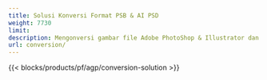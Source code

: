 ```yaml
---
title: Solusi Konversi Format PSB & AI PSD
weight: 7730
limit: 
description: Mengonversi gambar file Adobe PhotoShop & Illustrator dan format lainnya
url: conversion/
---
```


{{< blocks/products/pf/agp/conversion-solution >}} 
